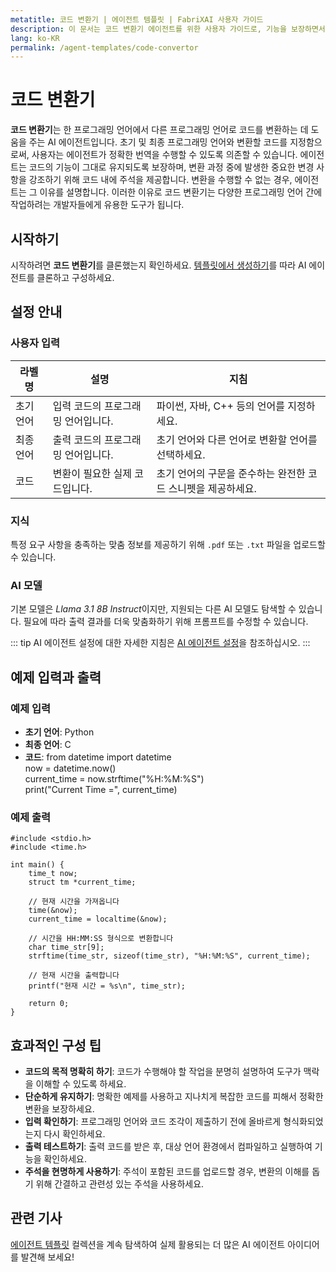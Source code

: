 ```yaml
---
metatitle: 코드 변환기 | 에이전트 템플릿 | FabriXAI 사용자 가이드
description: 이 문서는 코드 변환기 에이전트를 위한 사용자 가이드로, 기능을 보장하면서 한 프로그래밍 언어에서 다른 프로그래밍 언어로 코드를 변환하는 데 도움을 줍니다.
lang: ko-KR
permalink: /agent-templates/code-convertor
---
```


# 코드 변환기

**코드 변환기**는 한 프로그래밍 언어에서 다른 프로그래밍 언어로 코드를 변환하는 데 도움을 주는 AI 에이전트입니다. 초기 및 최종 프로그래밍 언어와 변환할 코드를 지정함으로써, 사용자는 에이전트가 정확한 번역을 수행할 수 있도록 의존할 수 있습니다. 에이전트는 코드의 기능이 그대로 유지되도록 보장하며, 변환 과정 중에 발생한 중요한 변경 사항을 강조하기 위해 코드 내에 주석을 제공합니다. 변환을 수행할 수 없는 경우, 에이전트는 그 이유를 설명합니다. 이러한 이유로 코드 변환기는 다양한 프로그래밍 언어 간에 작업하려는 개발자들에게 유용한 도구가 됩니다.

## 시작하기

시작하려면 **코드 변환기**를 클론했는지 확인하세요. [템플릿에서 생성하기](/en-us/create-from-templates/)를 따라 AI 에이전트를 클론하고 구성하세요.

## 설정 안내

### 사용자 입력

| 라벨명           | 설명                                                         | 지침                                                         |
| ---------------- | ------------------------------------------------------------ | ------------------------------------------------------------ |
| 초기 언어         | 입력 코드의 프로그래밍 언어입니다.                             | 파이썬, 자바, C++ 등의 언어를 지정하세요.                        |
| 최종 언어         | 출력 코드의 프로그래밍 언어입니다.                             | 초기 언어와 다른 언어로 변환할 언어를 선택하세요.               |
| 코드             | 변환이 필요한 실제 코드입니다.                                 | 초기 언어의 구문을 준수하는 완전한 코드 스니펫을 제공하세요.   |

### 지식

특정 요구 사항을 충족하는 맞춤 정보를 제공하기 위해 `.pdf` 또는 `.txt` 파일을 업로드할 수 있습니다.

### AI 모델

기본 모델은 *Llama 3.1 8B Instruct*이지만, 지원되는 다른 AI 모델도 탐색할 수 있습니다. 필요에 따라 출력 결과를 더욱 맞춤화하기 위해 프롬프트를 수정할 수 있습니다.

::: tip
AI 에이전트 설정에 대한 자세한 지침은 [AI 에이전트 설정](/en-us/configure-ai-agent/)을 참조하십시오.
:::

## 예제 입력과 출력

### 예제 입력

- **초기 언어**: Python
- **최종 언어**: C
- **코드**: from datetime import datetime\
now = datetime.now()\
current_time = now.strftime("%H:%M:%S")\
print("Current Time =", current_time)

### 예제 출력

```
#include <stdio.h>
#include <time.h>

int main() {
    time_t now;
    struct tm *current_time;

    // 현재 시간을 가져옵니다
    time(&now);
    current_time = localtime(&now);

    // 시간을 HH:MM:SS 형식으로 변환합니다
    char time_str[9];
    strftime(time_str, sizeof(time_str), "%H:%M:%S", current_time);

    // 현재 시간을 출력합니다
    printf("현재 시간 = %s\n", time_str);

    return 0;
}
```

## 효과적인 구성 팁

- **코드의 목적 명확히 하기**: 코드가 수행해야 할 작업을 분명히 설명하여 도구가 맥락을 이해할 수 있도록 하세요.
- **단순하게 유지하기**: 명확한 예제를 사용하고 지나치게 복잡한 코드를 피해서 정확한 변환을 보장하세요.
- **입력 확인하기**: 프로그래밍 언어와 코드 조각이 제출하기 전에 올바르게 형식화되었는지 다시 확인하세요.
- **출력 테스트하기**: 출력 코드를 받은 후, 대상 언어 환경에서 컴파일하고 실행하여 기능을 확인하세요.
- **주석을 현명하게 사용하기**: 주석이 포함된 코드를 업로드할 경우, 변환의 이해를 돕기 위해 간결하고 관련성 있는 주석을 사용하세요.

## 관련 기사
[에이전트 템플릿](/en-us/agent-templates/) 컬렉션을 계속 탐색하여 실제 활용되는 더 많은 AI 에이전트 아이디어를 발견해 보세요!